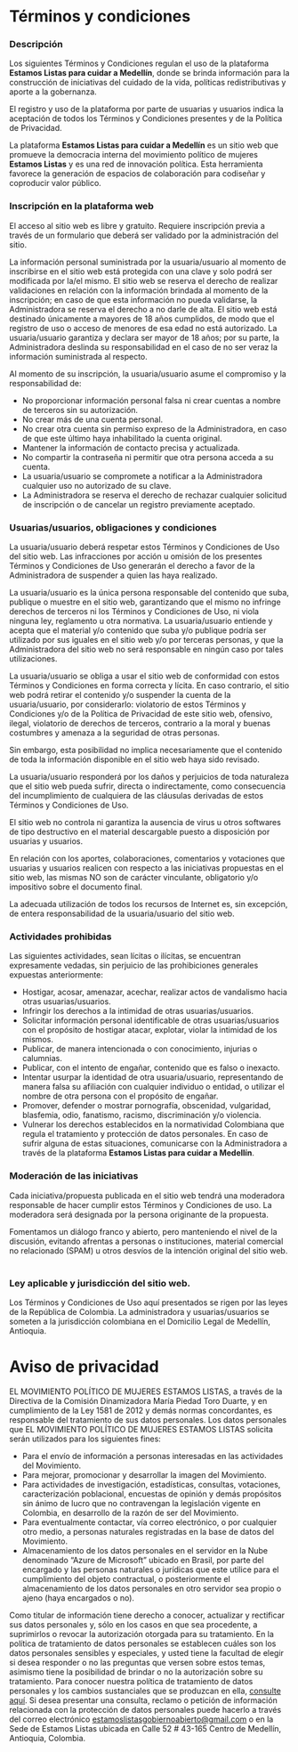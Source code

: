 # Términos y condiciones

### Descripción

Los siguientes Términos y Condiciones regulan el uso de la plataforma **Estamos Listas para cuidar a Medellín**, donde se brinda información para la construcción de iniciativas del cuidado de la vida, políticas redistributivas y aporte a la gobernanza.

El registro y uso de la plataforma por parte de usuarias y usuarios indica la aceptación de todos los Términos y Condiciones presentes y de la Política de Privacidad.

La plataforma **Estamos Listas para cuidar a Medellín** es un sitio web que promueve la democracia interna del movimiento político de mujeres **Estamos Listas** y es una red de innovación política. Esta herramienta favorece la generación de espacios de colaboración para codiseñar y coproducir valor público.

### Inscripción en la plataforma web
El acceso al sitio web es libre y gratuito. Requiere inscripción previa a través de un formulario que deberá ser validado por la administración del sitio.

La información personal suministrada por la usuaria/usuario al momento de inscribirse en el sitio web está protegida con una clave y solo podrá ser modificada por la/el mismo. El sitio web se reserva el derecho de realizar validaciones en relación con la información brindada al momento de la inscripción; en caso de que esta información no pueda validarse, la Administradora se reserva el derecho a no darle de alta. El sitio web está destinado únicamente a mayores de 18 años cumplidos, de modo que el registro de uso o acceso de menores de esa edad no está autorizado. La usuaria/usuario garantiza y declara ser mayor de 18 años; por su parte, la Administradora deslinda su responsabilidad en el caso de no ser veraz la información suministrada al respecto.

Al momento de su inscripción, la usuaria/usuario asume el compromiso y la responsabilidad de:
- No proporcionar información personal falsa ni crear cuentas a nombre de terceros sin su autorización.
- No crear más de una cuenta personal.
- No crear otra cuenta sin permiso expreso de la Administradora, en caso de que este último haya inhabilitado la cuenta original.
- Mantener la información de contacto precisa y actualizada.
- No compartir la contraseña ni permitir que otra persona acceda a su cuenta.
- La usuaria/usuario se compromete a notificar a la Administradora cualquier uso no autorizado de su clave.
- La Administradora se reserva el derecho de rechazar cualquier solicitud de inscripción o de cancelar un registro previamente aceptado. ​

### Usuarias/usuarios, obligaciones y condiciones

La usuaria/usuario deberá respetar estos Términos y Condiciones de Uso del sitio web. Las infracciones por acción u omisión de los presentes Términos y Condiciones de Uso generarán el derecho a favor de la Administradora de suspender a quien las haya realizado.

La usuaria/usuario es la única persona responsable del contenido que suba, publique o muestre en el sitio web, garantizando que el mismo no infringe derechos de terceros ni los Términos y Condiciones de Uso, ni viola ninguna ley, reglamento u otra normativa. La usuaria/usuario entiende y acepta que el material y/o contenido que suba y/o publique podría ser utilizado por sus iguales en el sitio web y/o por terceras personas, y que la Administradora del sitio web no será responsable en ningún caso por tales utilizaciones.

La usuaria/usuario se obliga a usar el sitio web de conformidad con estos Términos y Condiciones en forma correcta y lícita. En caso contrario, el sitio web podrá retirar el contenido y/o suspender la cuenta de la usuaria/usuario, por considerarlo: violatorio de estos Términos y Condiciones y/o de la Política de Privacidad de este sitio web, ofensivo, ilegal, violatorio de derechos de terceros, contrario a la moral y buenas costumbres y amenaza a la seguridad de otras personas.

Sin embargo, esta posibilidad no implica necesariamente que el contenido de toda la información disponible en el sitio web haya sido revisado.

La usuaria/usuario responderá por los daños y perjuicios de toda naturaleza que el sitio web pueda sufrir, directa o indirectamente, como consecuencia del incumplimiento de cualquiera de las cláusulas derivadas de estos Términos y Condiciones de Uso.

El sitio web no controla ni garantiza la ausencia de virus u otros softwares de tipo destructivo en el material descargable puesto a disposición por usuarias y usuarios.

 En relación con los aportes, colaboraciones, comentarios y votaciones que usuarias y usuarios realicen con respecto a las iniciativas propuestas en el sitio web, las mismas NO son de carácter vinculante, obligatorio y/o impositivo sobre el documento final.

La adecuada utilización de todos los recursos de Internet es, sin excepción, de entera responsabilidad de la usuaria/usuario del sitio web. ​

### Actividades prohibidas
 Las siguientes actividades, sean lícitas o ilícitas, se encuentran expresamente vedadas, sin perjuicio de las prohibiciones generales expuestas anteriormente:
- Hostigar, acosar, amenazar, acechar, realizar actos de vandalismo hacia otras usuarias/usuarios.
- Infringir los derechos a la intimidad de otras usuarias/usuarios.
- Solicitar información personal identificable de otras usuarias/usuarios con el propósito de hostigar atacar, explotar, violar la intimidad de los mismos.
- Publicar, de manera intencionada o con conocimiento, injurias o calumnias.
- Publicar, con el intento de engañar, contenido que es falso o inexacto.
- Intentar usurpar la identidad de otra usuaria/usuario, representando de manera falsa su afiliación con cualquier individuo o entidad, o utilizar el nombre de otra persona con el propósito de engañar.
- Promover, defender o mostrar pornografía, obscenidad, vulgaridad, blasfemia, odio, fanatismo, racismo, discriminación y/o violencia.
- Vulnerar los derechos establecidos en la normatividad Colombiana que regula el tratamiento y protección de datos personales.
En caso de sufrir alguna de estas situaciones, comunicarse con la Administradora a través de la plataforma **Estamos Listas para cuidar a Medellín**.

### Moderación de las iniciativas
Cada iniciativa/propuesta publicada en el sitio web tendrá una moderadora responsable de hacer cumplir estos Términos y Condiciones de uso. La moderadora será designada por la persona originante de la propuesta.

Fomentamos un diálogo franco y abierto, pero manteniendo el nivel de la discusión, evitando afrentas a personas o instituciones, material comercial no relacionado (SPAM) u otros desvíos de la intención original del sitio web. ​

### Ley aplicable y jurisdicción del sitio web.
Los Términos y Condiciones de Uso aquí presentados se rigen por las leyes de la República de Colombia. La administradora y usuarias/usuarios se someten a la jurisdicción colombiana en el Domicilio Legal de Medellín, Antioquia.

# Aviso de privacidad

EL MOVIMIENTO POLÍTICO DE MUJERES ESTAMOS LISTAS, a través de la Directiva de la Comisión Dinamizadora María Piedad Toro Duarte, y en cumplimiento de la Ley 1581 de 2012 y demás normas concordantes, es responsable del tratamiento de sus datos personales.
Los datos personales que EL MOVIMIENTO POLÍTICO DE MUJERES ESTAMOS LISTAS solicita serán utilizados para los siguientes fines:

- Para el envío de información a personas interesadas en las actividades del Movimiento.
- Para mejorar, promocionar y desarrollar la imagen del Movimiento.
- Para actividades de investigación, estadísticas, consultas, votaciones, caracterización poblacional, encuestas de opinión y demás propósitos sin ánimo de lucro que no contravengan la legislación vigente en Colombia, en desarrollo de la razón de ser del Movimiento.
- Para eventualmente contactar, vía correo electrónico, o por cualquier otro medio, a personas naturales registradas en la base de datos del Movimiento.
- Almacenamiento de los datos personales en el servidor en la Nube denominado “Azure de Microsoft” ubicado en Brasil, por parte del encargado y las personas naturales o jurídicas que este utilice para el cumplimiento del objeto contractual, o posteriormente el almacenamiento de los datos personales en otro servidor sea propio o ajeno (haya encargados o no).

Como titular de información tiene derecho a conocer, actualizar y rectificar sus datos personales y, sólo en los casos en que sea procedente, a suprimirlos o revocar la autorización otorgada para su tratamiento.
En la política de tratamiento de datos personales se establecen cuáles son los datos personales sensibles y especiales, y usted tiene la facultad de elegir si desea responder o no las preguntas que versen sobre estos temas, asimismo tiene la posibilidad de brindar o no la autorización sobre su tratamiento.
Para conocer nuestra política de tratamiento de datos personales y los cambios sustanciales que se produzcan en ella, [consulte aquí](https://estamoslistas.democraciaenred.org/ayuda/privacidad).
Si desea presentar una consulta, reclamo o petición de información relacionada con la protección de datos personales puede hacerlo a través del correo electrónico estamoslistasgobiernoabierto@gmail.com o en la Sede de Estamos Listas ubicada en Calle 52 # 43-165 Centro de Medellín, Antioquia, Colombia.
